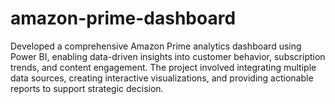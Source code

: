 # amazon-prime-dashboard
Developed a comprehensive Amazon Prime analytics dashboard using Power BI, enabling data-driven insights into customer behavior, subscription trends, and content engagement. The project involved integrating multiple data sources, creating interactive visualizations, and providing actionable reports to support strategic decision.
